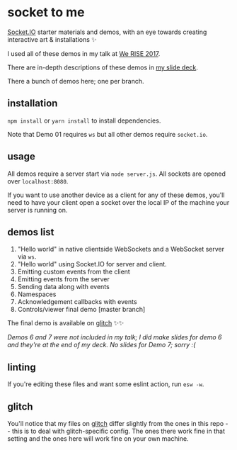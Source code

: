 # socket to me

[Socket.IO](https://socket.io) starter materials and demos, with an eye towards creating interactive art & installations ✨

I used all of these demos in my talk at [We RISE 2017](https://werise.tech).

There are in-depth descriptions of these demos in [my slide deck](
https://docs.google.com/presentation/d/1t2-ebDUL6r09tO1s18UXWvALtZg-cQebSZpEmikYUNE/edit?usp=sharing
).

There a bunch of demos here; one per branch.

## installation

`npm install` or `yarn install` to install dependencies.

Note that Demo 01 requires `ws` but all other demos require `socket.io`.

## usage

All demos require a server start via `node server.js`. All sockets are opened over `localhost:8080`.

If you want to use another device as a client for any of these demos, you'll need to have your client open a socket over the local IP of the machine your server is running on.

## demos list

1. "Hello world" in native clientside WebSockets and a WebSocket server via `ws`.
2. "Hello world" using Socket.IO for server and client.
3. Emitting custom events from the client
4. Emitting events from the server
5. Sending data along with events
6. Namespaces
7. Acknowledgement callbacks with events
8. Controls/viewer final demo [master branch]

The final demo is available on [glitch](https://glitch.com/edit/#!/werise-love) ✨✨

*Demos 6 and 7 were not included in my talk; I did make slides for demo 6 and they're at the end of my deck. No slides for Demo 7; sorry :(*

## linting

If you're editing these files and want some eslint action, run `esw -w`.

## glitch

You'll notice that my files on [glitch](https://glitch.com/edit/#!/werise-love) differ slightly from the ones in this repo -- this is to deal with glitch-specific config. The ones there work fine in that setting and the ones here will work fine on your own machine.